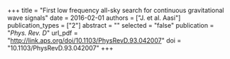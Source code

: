 +++
title = "First low frequency all-sky search for continuous gravitational wave signals"
date = 2016-02-01
authors = ["J. et al. Aasi"]
publication_types = ["2"]
abstract = ""
selected = "false"
publication = "*Phys. Rev. D*"
url_pdf = "http://link.aps.org/doi/10.1103/PhysRevD.93.042007"
doi = "10.1103/PhysRevD.93.042007"
+++

